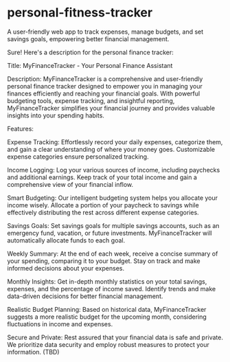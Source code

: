 # personal-fitness-tracker
A user-friendly web app to track expenses, manage budgets, and set savings goals, empowering better financial management.


Sure! Here's a description for the personal finance tracker:

Title: MyFinanceTracker - Your Personal Finance Assistant

Description:
MyFinanceTracker is a comprehensive and user-friendly personal finance tracker designed to empower you in managing your finances efficiently and reaching your financial goals. With powerful budgeting tools, expense tracking, and insightful reporting, MyFinanceTracker simplifies your financial journey and provides valuable insights into your spending habits.

Features:

Expense Tracking: Effortlessly record your daily expenses, categorize them, and gain a clear understanding of where your money goes. Customizable expense categories ensure personalized tracking.

Income Logging: Log your various sources of income, including paychecks and additional earnings. Keep track of your total income and gain a comprehensive view of your financial inflow.

Smart Budgeting: Our intelligent budgeting system helps you allocate your income wisely. Allocate a portion of your paycheck to savings while effectively distributing the rest across different expense categories.

Savings Goals: Set savings goals for multiple savings accounts, such as an emergency fund, vacation, or future investments. MyFinanceTracker will automatically allocate funds to each goal.

Weekly Summary: At the end of each week, receive a concise summary of your spending, comparing it to your budget. Stay on track and make informed decisions about your expenses.

Monthly Insights: Get in-depth monthly statistics on your total savings, expenses, and the percentage of income saved. Identify trends and make data-driven decisions for better financial management.

Realistic Budget Planning: Based on historical data, MyFinanceTracker suggests a more realistic budget for the upcoming month, considering fluctuations in income and expenses.

Secure and Private: Rest assured that your financial data is safe and private. We prioritize data security and employ robust measures to protect your information. (TBD)
